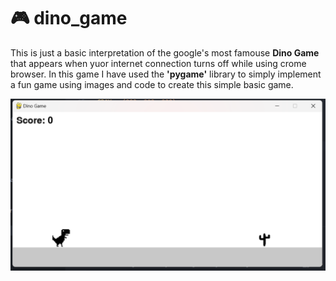 # :video_game: dino_game
This is just a basic interpretation of the google's most famouse **Dino Game** that appears when yuor internet connection turns off while using crome browser.
In this game I have used the  **'pygame'** library to simply implement a fun game using images and code to create this simple basic game.

![Dino game](https://github.com/Soorajalipanhwar/dino_game/blob/main/dino%20game.png)
